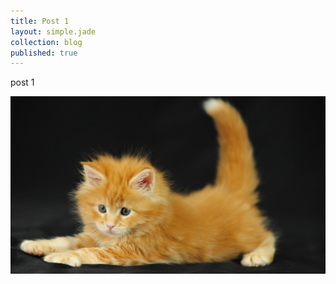 ```yaml
---
title: Post 1
layout: simple.jade
collection: blog
published: true
---
```



post 1

![test kitty](/public/media/208234-1920x1080.jpg)
